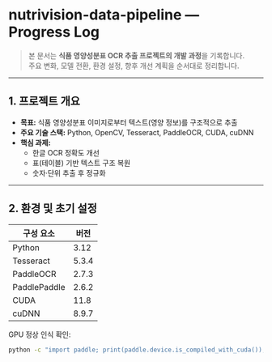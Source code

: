 # nutrivision-data-pipeline — Progress Log

> 본 문서는 **식품 영양성분표 OCR 추출 프로젝트의 개발 과정**을 기록합니다.  
> 주요 변화, 모델 전환, 환경 설정, 향후 개선 계획을 순서대로 정리합니다.

---

## 1. 프로젝트 개요

- **목표:** 식품 영양성분표 이미지로부터 텍스트(영양 정보)를 구조적으로 추출  
- **주요 기술 스택:** Python, OpenCV, Tesseract, PaddleOCR, CUDA, cuDNN  
- **핵심 과제:**  
  - 한글 OCR 정확도 개선  
  - 표(테이블) 기반 텍스트 구조 복원  
  - 숫자·단위 추출 후 정규화

---

## 2. 환경 및 초기 설정

| 구성 요소 | 버전 |
|------------|-------|
| Python | 3.12 |
| Tesseract | 5.3.4 |
| PaddleOCR | 2.7.3 |
| PaddlePaddle | 2.6.2 |
| CUDA | 11.8 |
| cuDNN | 8.9.7 |

GPU 정상 인식 확인:
```bash
python -c "import paddle; print(paddle.device.is_compiled_with_cuda()); paddle.utils.run_check()"
